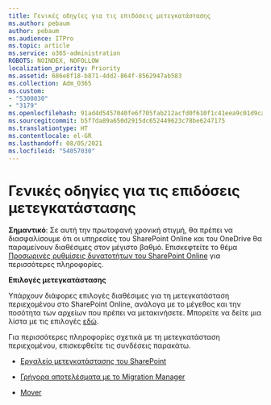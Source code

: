 ```yaml
---
title: Γενικές οδηγίες για τις επιδόσεις μετεγκατάστασης
ms.author: pebaum
author: pebaum
ms.audience: ITPro
ms.topic: article
ms.service: o365-administration
ROBOTS: NOINDEX, NOFOLLOW
localization_priority: Priority
ms.assetid: 686e8f18-b871-4dd2-864f-8562947ab583
ms.collection: Adm_O365
ms.custom:
- "5300030"
- "3179"
ms.openlocfilehash: 91ad4d5457040fe6f705fab212acfd0f610f1c41eea9c01d9cab80439607292c
ms.sourcegitcommit: b5f7da89a650d2915dc652449623c78be6247175
ms.translationtype: HT
ms.contentlocale: el-GR
ms.lasthandoff: 08/05/2021
ms.locfileid: "54057030"
---
```

# <a name="general-migration-performance-guidance"></a>Γενικές οδηγίες για τις επιδόσεις μετεγκατάστασης


**Σημαντικό**: Σε αυτή την πρωτοφανή χρονική στιγμή, θα πρέπει να διασφαλίσουμε ότι οι υπηρεσίες του SharePoint Online και του OneDrive θα παραμείνουν διαθέσιμες στον μέγιστο βαθμό. Επισκεφτείτε το θέμα [Προσωρινές ρυθμίσεις δυνατοτήτων του SharePoint Online](https://aka.ms/ODSPAdjustments) για περισσότερες πληροφορίες.

**Επιλογές μετεγκατάστασης**

Υπάρχουν διάφορες επιλογές διαθέσιμες για τη μετεγκατάσταση περιεχομένου στο SharePoint Online, ανάλογα με το μέγεθος και την ποσότητα των αρχείων που πρέπει να μετακινήσετε. Μπορείτε να δείτε μια λίστα με τις επιλογές [εδώ](https://docs.microsoft.com/sharepointmigration/migrate-to-sharepoint-online).

Για περισσότερες πληροφορίες σχετικά με τη μετεγκατάσταση περιεχομένου, επισκεφθείτε τις συνδέσεις παρακάτω.

- [Εργαλείο μετεγκατάστασης του SharePoint](https://docs.microsoft.com/sharepointmigration/introducing-the-sharepoint-migration-tool)

- [Γρήγορα αποτελέσματα με το Migration Manager](https://docs.microsoft.com/sharepointmigration/mm-get-started)

- [Mover](https://mover.io/)
